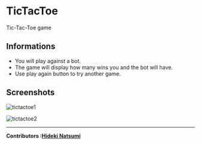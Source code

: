 # TicTacToe
Tic-Tac-Toe game 



Informations
-
<ul>
<li>You will play against a bot.</li>
<li>The game will display how many wins you and the bot will have.</li>
<li>Use play again button to try another game.</li>
</ul>

Screenshots
-
![tictactoe1](https://user-images.githubusercontent.com/96385473/196803465-20a2c09a-d917-4376-be9f-e72262a538d6.png)

![tictactoe2](https://user-images.githubusercontent.com/96385473/196804532-15232b2e-3b3c-463e-9bed-67a3c6f1dd6e.png)


---
<strong>Contributors :[Hideki Natsumi](https://github.com/HidekiNatsumi) 
